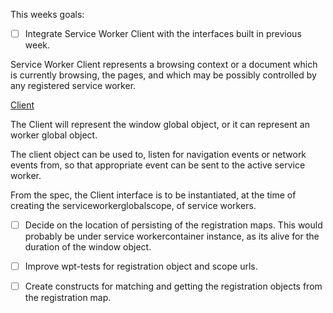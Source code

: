 
This weeks goals: 

- [ ] Integrate Service Worker Client with the interfaces built in previous week.

Service Worker Client represents a browsing context or a document which is currently browsing,
the pages, and which may be possibly controlled by any registered service worker.

[Client](https://slightlyoff.github.io/ServiceWorker/spec/service_worker/#client)

The Client will represent the window global object, or it can represent an worker global object.

The client object can be used to, listen for navigation events or network events from, so that appropriate
event can be sent to the active service worker.

From the spec, the Client interface is to be instantiated, at the time of creating the serviceworkerglobalscope, 
of service workers.


- [ ] Decide on the location of persisting of the registration maps. This would probably be under service workercontainer instance,
as its alive for the duration of the window object.

- [ ] Improve wpt-tests for registration object and scope urls.

- [ ] Create constructs for matching and getting the registration objects from the registration map.
